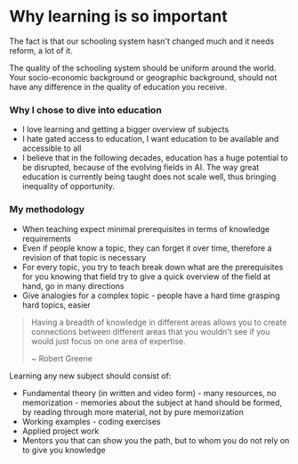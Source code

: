 # Why learning is so important
The fact is that our schooling system hasn't changed much and it needs reform, a lot of it.

The quality of the schooling system should be uniform around the world. Your socio-economic background or geographic background, should not have any difference in the quality of education you receive.

### Why I chose to dive into education
 - I love learning and getting a bigger overview of subjects
 - I hate gated access to education, I want education to be available and accessible to all
 - I believe that in the following decades, education has a huge potential to be disrupted, because of the evolving fields in AI. The way great education is currently being taught does not scale well, thus bringing inequality of opportunity.

### My methodology
 - When teaching expect minimal prerequisites in terms of knowledge requirements
 - Even if people know a topic, they can forget it over time, therefore a revision of that topic is necessary
 - For every topic, you try to teach break down what are the prerequisites for you knowing that field
try to give a quick overview of the field at hand, go in many directions
 - Give analogies for a complex topic - people have a hard time grasping hard topics, easier

> Having a breadth of knowledge in different areas allows you to create connections between different areas that you wouldn't see if you would just focus on one area of expertise.
>
> ~ Robert Greene

Learning any new subject should consist of:
 - Fundamental theory (in written and video form) - many resources, no memorization - memories about the subject at hand should be formed, by reading through more material, not by pure memorization
 - Working examples - coding exercises
 - Applied project work
 - Mentors you that can show you the path, but to whom you do not rely on to give you knowledge
